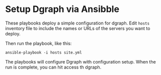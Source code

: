 # Setup Dgraph via Ansibble

These playbooks deploy a simple configuration for dgraph.
Edit `hosts` inventory file to include the names or URLs of the servers you want to deploy. 

Then run the playbook, like this:

	ansible-playbook -i hosts site.yml

The playbooks will configure Dgraph with configuration setup. When the run is complete, you can hit access th dgraph.
